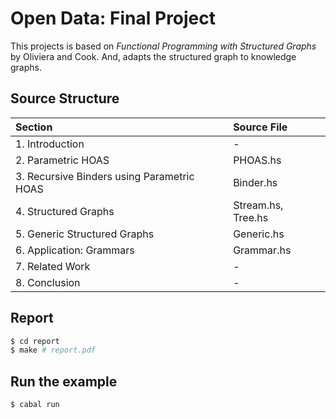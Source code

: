 # Open Data: Final Project

This projects is based on _Functional Programming with Structured Graphs_ by Oliviera and Cook.
And, adapts the structured graph to knowledge graphs.

## Source Structure

| Section                                    | Source File        |
|:-------------------------------------------|:-------------------|
| 1. Introduction                            | -                  |
| 2. Parametric HOAS                         | PHOAS.hs           |
| 3. Recursive Binders using Parametric HOAS | Binder.hs          |
| 4. Structured Graphs                       | Stream.hs, Tree.hs |
| 5. Generic Structured Graphs               | Generic.hs         |
| 6. Application: Grammars                   | Grammar.hs         |
| 7. Related Work                            | -                  |
| 8. Conclusion                              | -                  |

## Report

``` sh
$ cd report
$ make # report.pdf
```

## Run the example

``` sh
$ cabal run
```
